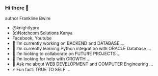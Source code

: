 ### Hi there 👋

author Frankline Bwire
- @knightlypro 
- (c)Notchcom Solutions Kenya 
- Facebook, Youtube
- 🔭 I’m currently working on BACKEND and DATABASE ...
- 🌱 I’m currently learning Python integration with ORACLE Database ...
- 👯 I’m looking to collaborate on FUTURE PROJECTS ...
- 🤔 I’m looking for help with GROWTH ...
- 💬 Ask me about WEB DEVELOPMENT and COMPUTER Engineering ...
- ⚡ Fun fact: TRUE TO SELF ...

